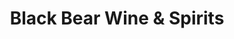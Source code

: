 ---
title: "Black Bear Wine & Spirits"
url: /amsterdam/black-bear-wine-and-spirits/
shop: alcohol
---